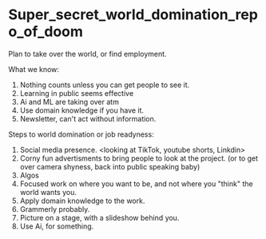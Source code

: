 # Super_secret_world_domination_repo_of_doom
Plan to take over the world, or find employment.

What we know:
1. Nothing counts unless you can get people to see it.
2. Learning in public seems effective
3. Ai and ML are taking over atm
4. Use domain knowledge if you have it.
5. Newsletter, can't act without information.

Steps to world domination or job readyness:
  1. Social media presence. <looking at TikTok, youtube shorts, Linkdin>
  2. Corny fun advertisments to bring people to look at the project. (or to get over camera shyness, back into public speaking baby)
  3. Algos <review>
  4. Focused work on where you want to be, and not where you "think" the world wants you.
  5. Apply domain knowledge to the work.
  6. Grammerly probably.
  7. Picture on a stage, with a slideshow behind you.
  8. Use Ai, for something.
